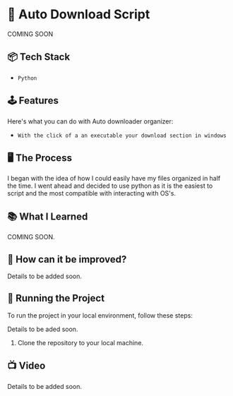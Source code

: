 # 🤖 Auto Download Script

COMING SOON

## 📦 Tech Stack

- `Python`

## 🕹️ Features

Here's what you can do with Auto downloader organizer:
 
- `With the click of a an executable your download section in windows`

## 🖥️ The Process

I began with the idea of how I could easily have my files organized in half the time. I went ahead and decided to
use python as it is the easiest to script and the most compatible with interacting with OS's. 

## 📚 What I Learned

COMING SOON.


## 🧠 How can it be improved?

Details to be added soon.

## 👟 Running the Project

To run the project in your local environment, follow these steps:

Details to be aded soon.

1. Clone the repository to your local machine.

## 📺 Video

Details to be added soon.


